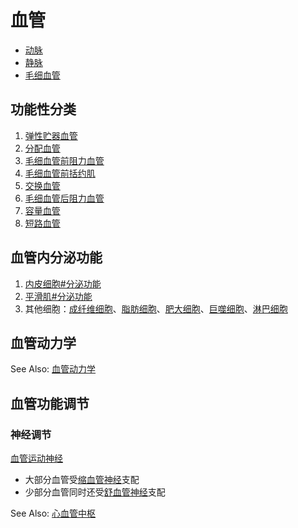 # 血管

- [动脉](动脉.md)
- [静脉](静脉.md)
- [毛细血管](毛细血管.md)

## 功能性分类

1. [弹性贮器血管](弹性贮器血管.md)
2. [分配血管](分配血管.md)
3. [毛细血管前阻力血管](毛细血管前阻力血管.md)
4. [毛细血管前括约肌](毛细血管前括约肌.md)
5. [交换血管](交换血管.md)
6. [毛细血管后阻力血管](毛细血管后阻力血管.md)
7. [容量血管](容量血管.md)
8. [短路血管](短路血管.md)

## 血管内分泌功能

1. [内皮细胞#分泌功能](内皮细胞.md#分泌功能)
2. [平滑肌#分泌功能](平滑肌.md#分泌功能)
3. 其他细胞：[成纤维细胞](成纤维细胞.md)、[脂肪细胞](脂肪细胞.md)、[肥大细胞](肥大细胞.md)、[巨噬细胞](巨噬细胞.md)、[淋巴细胞](淋巴细胞.md)

## 血管动力学

See Also: [血管动力学](血管动力学.md)

## 血管功能调节

### 神经调节

[血管运动神经](血管运动神经.md)
- 大部分血管受[缩血管神经](缩血管神经.md)支配
- 少部分血管同时还受[舒血管神经](舒血管神经.md)支配

See Also: [心血管中枢](心血管中枢.md)
